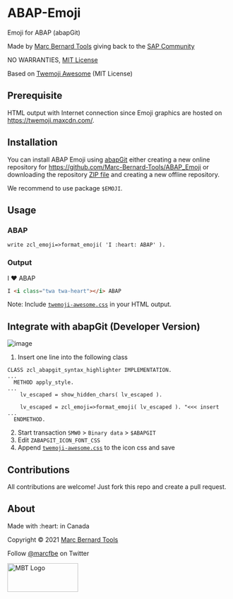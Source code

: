 # ABAP-Emoji

Emoji for ABAP (abapGit)

Made by [Marc Bernard Tools](https://marcbernardtools.com/) giving back to the [SAP Community](https://community.sap.com/)

NO WARRANTIES, [MIT License](LICENSE)

Based on [Twemoji Awesome](http://ellekasai.github.io/twemoji-awesome/) (MIT License)

## Prerequisite

HTML output with Internet connection since Emoji graphics are hosted on https://twemoji.maxcdn.com/.

## Installation

You can install ABAP Emoji using [abapGit](https://github.com/abapGit/abapGit) either creating a new online repository for https://github.com/Marc-Bernard-Tools/ABAP_Emoji or downloading the repository [ZIP file](https://github.com/Marc-Bernard-Tools/ABAP_Emoji/archive/main.zip) and creating a new offline repository.

We recommend to use package `$EMOJI`.

## Usage

### ABAP

```abap
write zcl_emoji=>format_emoji( 'I :heart: ABAP' ).
```

### Output

I ❤️ ABAP

```html
I <i class="twa twa-heart"></i> ABAP
```

Note: Include [`twemoji-awesome.css`](https://github.com/mbtools/ABAP-Emoji/blob/main/css/twemoji-awesome.css) in your HTML output.

## Integrate with abapGit (Developer Version)

![image](img/abapGit_Emoji_Example.png)

1. Insert one line into the following class

```abap
CLASS zcl_abapgit_syntax_highlighter IMPLEMENTATION.
...
  METHOD apply_style.
...
    lv_escaped = show_hidden_chars( lv_escaped ).

    lv_escaped = zcl_emoji=>format_emoji( lv_escaped ). "<<< insert
...
  ENDMETHOD.
```

2. Start transaction `SMW0` > `Binary data` > `$ABAPGIT` 
3. Edit `ZABAPGIT_ICON_FONT_CSS`
4. Append [`twemoji-awesome.css`](https://github.com/mbtools/ABAP-Emoji/blob/main/css/twemoji-awesome.css) to the icon css and save

## Contributions

All contributions are welcome! Just fork this repo and create a pull request. 

## About

<p>Made with :heart: in Canada</p>
<p>Copyright © 2021 <a href="https://marcbernardtools.com/">Marc Bernard Tools</a></p>
<p>Follow <a href="https://twitter.com/marcfbe">@marcfbe</a> on Twitter</p>
<p><a href="https://marcbernardtools.com/"><img width="160" height="65" src="https://marcbernardtools.com/info/MBT_Logo_640x250_on_Gray.png" alt="MBT Logo"></a></p>

